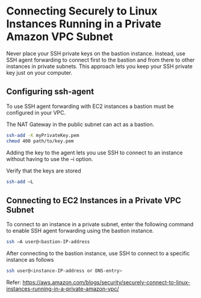 # Connecting Securely to Linux Instances Running in a Private Amazon VPC Subnet 

Never place your SSH private keys on the bastion instance. Instead, use SSH agent forwarding to connect 
first to the bastion and from there to other instances in private subnets. 
This approach lets you keep your SSH private key just on your computer.

## Configuring ssh-agent

To use SSH agent forwarding with EC2 instances a bastion must be configured in your VPC.

The NAT Gateway in the public subnet can act as a bastion. 

```sh
ssh-add -K myPrivateKey.pem
chmod 400 path/to/key.pem
```

Adding the key to the agent lets you use SSH to connect to an instance without having to use the –i <keyfile> option.

Verify that the keys are stored

```sh
ssh-add –L
```

## Connecting to EC2 Instances in a Private VPC Subnet

To connect to an instance in a private subnet, enter the following command to enable SSH agent forwarding using the bastion instance.

```sh
ssh –A user@<bastion-IP-address
```

After connecting to the bastion instance, use SSH to connect to a specific instance as follows

```sh
ssh user@<instance-IP-address or DNS-entry>
```

Refer: <https://aws.amazon.com/blogs/security/securely-connect-to-linux-instances-running-in-a-private-amazon-vpc/> 
